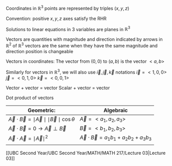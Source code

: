 Coordinates in $\mathbb{R}^3$ points are represented by triples $(x,y,z)$

Convention: positive $x,y,z$ axes satisfy the RHR

Solutions to linear equations in 3 variables are planes in $\mathbb{R}^3$

Vectors are quantities with magnitude and direction
	indicated by arrows in $\mathbb{R}^2$ of $\mathbb{R}^3$
	vectors are the same when they have the same magnitude and direction
		position is changeable

Vectors in coordinates:
	The vector from $(0,0)$ to $(a,b)$ is the vector $<a,b>$

Similarly for vectors in $\mathbb{R}^3$, we will also use $\vec{i}, \vec{j}, \vec{k}$ notations
	$\vec{i} = <1,0,0>$
	$\vec{j} = <0,1,0>$
	$\vec{k} = <0,0,1>$

Vector + vector = vector
Scalar + vector = vector

Dot product of vectors

| Geometric:                                                       | Algebraic                                  |
| ---------------------------------------------------------------- | ------------------------------------------ |
| $\vec{A}\cdot\vec{B} = \mid\vec{A}\mid\mid \vec{B} \mid \cos{θ}$ | $\vec{A} = <a_1,a_2,a_3>$                  |
| $\vec{A}\cdot\vec{B} = 0 \to \vec{A} \perp \vec{B}$              | $\vec{B} = <b_1,b_2,b_3>$                  |
| $\vec{A}\cdot\vec{A} = \mid\vec{A}\mid^2$                         | $\vec{A}\cdot\vec{B} = a_1b_1+a_2b_2+a_3b_3$ |
                                                                 |                                            |


[[UBC Second Year/UBC Second Year/MATH/MATH 217/Lecture 03|Lecture 03]]